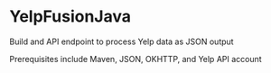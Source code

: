 # YelpFusionJava
Build and API endpoint to process Yelp data as JSON output

Prerequisites include Maven, JSON, OKHTTP, and Yelp API account
